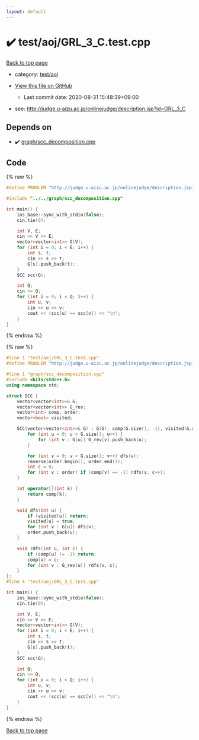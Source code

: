```yaml
---
layout: default
---
```


<!-- mathjax config similar to math.stackexchange -->
<script type="text/javascript" async
  src="https://cdnjs.cloudflare.com/ajax/libs/mathjax/2.7.5/MathJax.js?config=TeX-MML-AM_CHTML">
</script>
<script type="text/x-mathjax-config">
  MathJax.Hub.Config({
    TeX: { equationNumbers: { autoNumber: "AMS" }},
    tex2jax: {
      inlineMath: [ ['$','$'] ],
      processEscapes: true
    },
    "HTML-CSS": { matchFontHeight: false },
    displayAlign: "left",
    displayIndent: "2em"
  });
</script>

<script type="text/javascript" src="https://cdnjs.cloudflare.com/ajax/libs/jquery/3.4.1/jquery.min.js"></script>
<script src="https://cdn.jsdelivr.net/npm/jquery-balloon-js@1.1.2/jquery.balloon.min.js" integrity="sha256-ZEYs9VrgAeNuPvs15E39OsyOJaIkXEEt10fzxJ20+2I=" crossorigin="anonymous"></script>
<script type="text/javascript" src="../../../assets/js/copy-button.js"></script>
<link rel="stylesheet" href="../../../assets/css/copy-button.css" />


# :heavy_check_mark: test/aoj/GRL_3_C.test.cpp

<a href="../../../index.html">Back to top page</a>

* category: <a href="../../../index.html#0d0c91c0cca30af9c1c9faef0cf04aa9">test/aoj</a>
* <a href="{{ site.github.repository_url }}/blob/master/test/aoj/GRL_3_C.test.cpp">View this file on GitHub</a>
    - Last commit date: 2020-08-31 15:48:39+09:00


* see: <a href="http://judge.u-aizu.ac.jp/onlinejudge/description.jsp?id=GRL_3_C">http://judge.u-aizu.ac.jp/onlinejudge/description.jsp?id=GRL_3_C</a>


## Depends on

* :heavy_check_mark: <a href="../../../library/graph/scc_decomposition.cpp.html">graph/scc_decomposition.cpp</a>


## Code

<a id="unbundled"></a>
{% raw %}
```cpp
#define PROBLEM "http://judge.u-aizu.ac.jp/onlinejudge/description.jsp?id=GRL_3_C"

#include "../../graph/scc_decomposition.cpp"

int main() {
    ios_base::sync_with_stdio(false);
    cin.tie(0);

    int V, E;
    cin >> V >> E;
    vector<vector<int>> G(V);
    for (int i = 0; i < E; i++) {
        int s, t;
        cin >> s >> t;
        G[s].push_back(t);
    }
    SCC scc(G);

    int Q;
    cin >> Q;
    for (int i = 0; i < Q; i++) {
        int u, v;
        cin >> u >> v;
        cout << (scc[u] == scc[v]) << "\n";
    }
}
```
{% endraw %}

<a id="bundled"></a>
{% raw %}
```cpp
#line 1 "test/aoj/GRL_3_C.test.cpp"
#define PROBLEM "http://judge.u-aizu.ac.jp/onlinejudge/description.jsp?id=GRL_3_C"

#line 1 "graph/scc_decomposition.cpp"
#include <bits/stdc++.h>
using namespace std;

struct SCC {
    vector<vector<int>>& G;
    vector<vector<int>> G_rev;
    vector<int> comp, order;
    vector<bool> visited;

    SCC(vector<vector<int>>& G) : G(G), comp(G.size(), -1), visited(G.size()), G_rev(G.size()) {
        for (int u = 0; u < G.size(); u++) {
            for (int v : G[u]) G_rev[v].push_back(u);
        }

        for (int v = 0; v < G.size(); v++) dfs(v);
        reverse(order.begin(), order.end());
        int c = 0;
        for (int v : order) if (comp[v] == -1) rdfs(v, c++);
    }

    int operator[](int k) {
        return comp[k];
    }

    void dfs(int u) {
        if (visited[u]) return;
        visited[u] = true;
        for (int v : G[u]) dfs(v);
        order.push_back(u);
    }

    void rdfs(int u, int c) {
        if (comp[u] != -1) return;
        comp[u] = c;
        for (int v : G_rev[u]) rdfs(v, c);
    }
};
#line 4 "test/aoj/GRL_3_C.test.cpp"

int main() {
    ios_base::sync_with_stdio(false);
    cin.tie(0);

    int V, E;
    cin >> V >> E;
    vector<vector<int>> G(V);
    for (int i = 0; i < E; i++) {
        int s, t;
        cin >> s >> t;
        G[s].push_back(t);
    }
    SCC scc(G);

    int Q;
    cin >> Q;
    for (int i = 0; i < Q; i++) {
        int u, v;
        cin >> u >> v;
        cout << (scc[u] == scc[v]) << "\n";
    }
}

```
{% endraw %}

<a href="../../../index.html">Back to top page</a>

